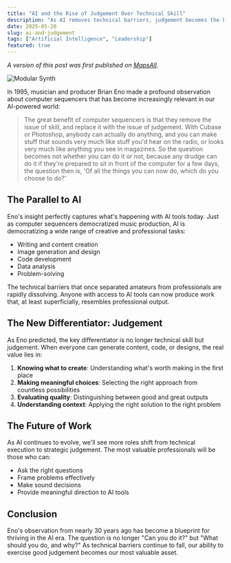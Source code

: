 ```yaml
---
title: "AI and the Rise of Judgement Over Technical Skill"
description: "As AI removes technical barriers, judgement becomes the key differentiator."
date: 2025-05-20
slug: ai-and-judgement
tags: ["Artificial Intelligence", "Leadership"]
featured: true
---
```


*A version of this post was first published on [MapsAll](https://www.mapsall.com/blog/ai-and-judgement).*

![Modular Synth](/images/modular-synth.jpeg)

In 1995, musician and producer Brian Eno made a profound observation about computer sequencers that has become increasingly relevant in our AI-powered world:

> The great benefit of computer sequencers is that they remove the issue of skill, and replace it with the issue of judgement. With Cubase or Photoshop, anybody can actually do anything, and you can make stuff that sounds very much like stuff you'd hear on the radio, or looks very much like anything you see in magazines. So the question becomes not whether you can do it or not, because any drudge can do it if they're prepared to sit in front of the computer for a few days, the question then is, 'Of all the things you can now do, which do you choose to do?'

## The Parallel to AI

Eno's insight perfectly captures what's happening with AI tools today. Just as computer sequencers democratized music production, AI is democratizing a wide range of creative and professional tasks:

- Writing and content creation
- Image generation and design
- Code development
- Data analysis
- Problem-solving

The technical barriers that once separated amateurs from professionals are rapidly dissolving. Anyone with access to AI tools can now produce work that, at least superficially, resembles professional output.

## The New Differentiator: Judgement

As Eno predicted, the key differentiator is no longer technical skill but judgement. When everyone can generate content, code, or designs, the real value lies in:

1. **Knowing what to create**: Understanding what's worth making in the first place
2. **Making meaningful choices**: Selecting the right approach from countless possibilities
3. **Evaluating quality**: Distinguishing between good and great outputs
4. **Understanding context**: Applying the right solution to the right problem

## The Future of Work

As AI continues to evolve, we'll see more roles shift from technical execution to strategic judgement. The most valuable professionals will be those who can:

- Ask the right questions
- Frame problems effectively
- Make sound decisions
- Provide meaningful direction to AI tools

## Conclusion

Eno's observation from nearly 30 years ago has become a blueprint for thriving in the AI era. The question is no longer "Can you do it?" but "What should you do, and why?" As technical barriers continue to fall, our ability to exercise good judgement becomes our most valuable asset. 

